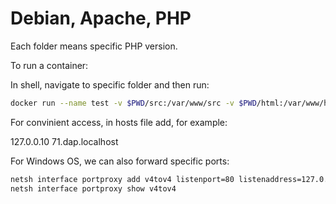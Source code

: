 
# Debian, Apache, PHP

Each folder means specific PHP version.

To run a container:

In shell, navigate to specific folder and then run:

```bash
docker run --name test -v $PWD/src:/var/www/src -v $PWD/html:/var/www/html -p 8080:80 cicnavi/dap:7.1
```

For convinient access, in hosts file add, for example:

127.0.0.10 71.dap.localhost

For Windows OS, we can also forward specific ports:
```bash
netsh interface portproxy add v4tov4 listenport=80 listenaddress=127.0.0.10 connectport=8080 connectaddress=127.0.0.1
netsh interface portproxy show v4tov4
```


